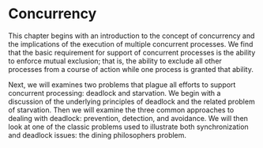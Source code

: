 # Concurrency

This chapter begins with an introduction to the concept of concurrency and the implications of the execution of multiple concurrent processes. We find that the basic requirement for support of concurrent processes is the ability to enforce mutual exclusion; that is, the ability to exclude all other processes from a course of action while one process is granted that ability.

Next, we will examines two problems that plague all efforts to support concurrent processing: deadlock and starvation. We begin with a discussion of the underlying principles of deadlock and the related problem of starvation. Then we will examine the three common approaches to dealing with deadlock: prevention, detection, and avoidance. We will then look at one of the classic problems used to illustrate both synchronization and deadlock issues: the dining philosophers problem.
